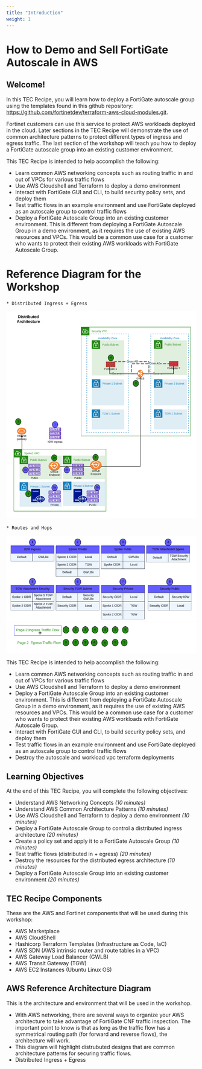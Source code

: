 ```yaml
---
title: "Introduction"
weight: 1
---
```


# How to Demo and Sell FortiGate Autoscale in AWS

## Welcome!

In this TEC Recipe, you will learn how to deploy a FortiGate autoscale group using the templates found in this github repository: https://github.com/fortinetdev/terraform-aws-cloud-modules.git. 

Fortinet customers can use this service to protect AWS workloads deployed in the cloud. Later sections in the TEC Recipe will demonstrate the use of common architecture patterns to protect different types of ingress and egress traffic. The last section of the workshop will teach you how to deploy a FortiGate autoscale group into an existing customer environment. 

This TEC Recipe is intended to help accomplish the following:

  * Learn common AWS networking concepts such as routing traffic in and out of VPCs for various traffic flows
  * Use AWS Cloudshell and Terraform to deploy a demo environment
  * Interact with FortiGate GUI and CLI, to build security policy sets, and deploy them
  * Test traffic flows in an example environment and use FortiGate deployed as an autoscale group to control 
    traffic flows
  * Deploy a FortiGate Autoscale Group into an existing customer environment. This is different from deploying a FortiGate Autoscale Group in a demo environment, as it requires the use of existing AWS resources and VPCs. This would be a common use case for a customer who wants to protect their existing AWS workloads with FortiGate Autoscale Group.

# Reference Diagram for the Workshop

    * Distributed Ingress + Egress

![](image-overview2.png)

    * Routes and Hops

![](image-overview3.png)
![](image-overview3a.png)

This TEC Recipe is intended to help accomplish the following:

  * Learn common AWS networking concepts such as routing traffic in and out of VPCs for various traffic flows
  * Use AWS Cloudshell and Terraform to deploy a demo environment
  * Deploy a FortiGate Autoscale Group into an existing customer environment. This is different from deploying a FortiGate Autoscale Group in a demo environment, as it requires the use of existing AWS resources and VPCs. This would be a common use case for a customer who wants to protect their existing AWS workloads with FortiGate Autoscale Group.
  * Interact with FortiGate GUI and CLI, to build security policy sets, and deploy them
  * Test traffic flows in an example environment and use FortiGate deployed as an autoscale group to control 
    traffic flows
  * Destroy the autoscale and workload vpc terraform deployments
 

## Learning Objectives

At the end of this TEC Recipe, you will complete the following objectives:
  
  * Understand AWS Networking Concepts *(10 minutes)*
  * Understand AWS Common Architecture Patterns *(10 minutes)*
  * Use AWS Cloudshell and Terraform to deploy a demo environment *(10 minutes)*
  * Deploy a FortiGate Autoscale Group to control a distributed ingress architecture *(20 minutes)*
  * Create a policy set and apply it to a FortiGate Autoscale Group *(10 minutes)*
  * Test traffic flows (distributed in + egress) *(20 minutes)*
  * Destroy the resources for the distributed egress architecture *(10 minutes)*
  * Deploy a FortiGate Autoscale Group into an existing customer environment *(20 minutes)*


## TEC Recipe Components

These are the AWS and Fortinet components that will be used during this workshop:

  * AWS Marketplace
  * AWS CloudShell
  * Hashicorp Terraform Templates (Infrastructure as Code, IaC)
  * AWS SDN (AWS intrinsic router and route tables in a VPC)
  * AWS Gateway Load Balancer (GWLB)
  * AWS Transit Gateway (TGW)
  * AWS EC2 Instances (Ubuntu Linux OS)

## AWS Reference Architecture Diagram

This is the architecture and environment that will be used in the workshop.

  * With AWS networking, there are several ways to organize your AWS architecture to take advantage of FortiGate CNF traffic inspection. The important point to know is that as long as the traffic flow has a symmetrical routing path (for forward and reverse flows), the architecture will work.
  * This diagram will highlight distrubuted designs that are common architecture patterns for securing traffic flows.
  * Distributed Ingress + Egress

